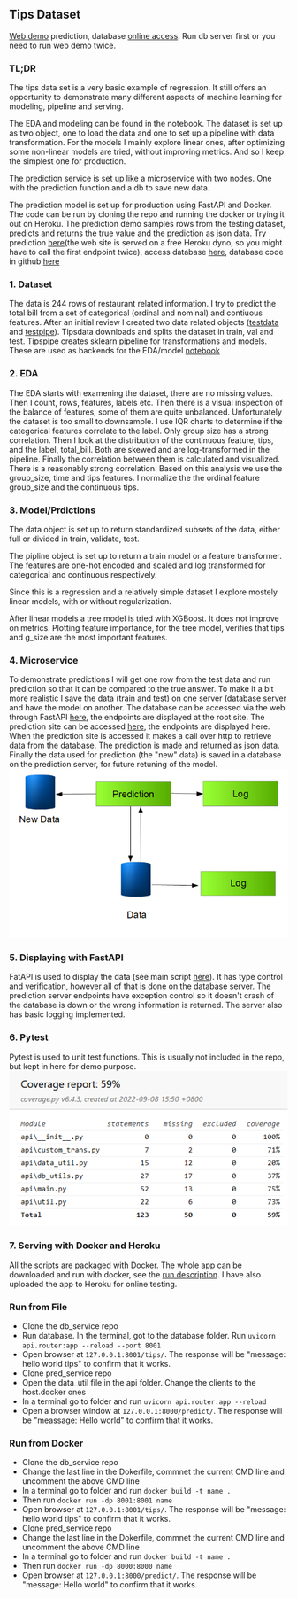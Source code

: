 ## Tips Dataset
[Web demo](http://patricks-predictions.herokuapp.com/predict/) prediction, database [online access](http://db-data-service.herokuapp.com/tips/). Run db server first or you need to run web demo twice.

### TL;DR
The tips data set is a very basic example of regression. It still offers an opportunity to demonstrate many different aspects of machine learning for modeling, pipeline and serving. 

The EDA and modeling can be found in the notebook. The dataset is set up as two object, one to load the data and one to set up a pipeline with data transformation. For the models I mainly explore linear ones, after optimizing some non-linear models are tried, without improving metrics. And so I keep the simplest one for production.

The prediction service is set up like a microservice with two nodes. One with the prediction function and a db to save new data. 

The prediction model is set up for production using FastAPI and Docker. The code can be run by cloning the repo and running the docker or trying it out on Heroku. The prediction demo samples rows from the testing dataset, predicts and returns the true value and the prediction as json data.
Try prediction [here](http://patricks-predictions.herokuapp.com/predict/)(the web site is served on a free Heroku dyno, so you might have to call the first endpoint twice), access database [here](http://db-data-service.herokuapp.com/tips/), database code in github [here](https://github.com/CJRockball/db_data_service)

### 1. Dataset
The data is 244 rows of restaurant related information. I try to predict the total bill from a set of categorical (ordinal and nominal) and contiuous features. After an initial review I created two data related objects ([testdata](https://github.com/CJRockball/pred_service/blob/main/notebooks/tipsdata.py) and [testpipe](https://github.com/CJRockball/pred_service/blob/main/notebooks/tipspipe.py)). Tipsdata downloads and splits the dataset in train, val and test. Tipspipe creates sklearn pipeline for transformations and models. These are used as backends for the EDA/model [notebook](https://github.com/CJRockball/pred_service/blob/main/notebooks/eda_model.ipynb) 

### 2. EDA
The EDA starts with examening the dataset, there are no missing values. Then I count, rows, features, labels etc. Then there is a visual inspection of the balance of features, some of them are quite unbalanced. Unfortunately the dataset is too small to downsample. I use IQR charts to determine if the categorical features correlate to the label. Only group size has a strong correlation.  Then I look at the distribution of the continuous feature, tips, and the label, total_bill. Both are skewed and are log-transformed in the pipeline. Finally the correlation between them is calculated and visualized. There is a reasonably strong correlation. Based on this analysis we use the group_size, time and tips features. I normalize the the ordinal feature group_size and the continuous tips.

### 3. Model/Prdictions
The data object is set up to return standardized subsets of the data, either full or divided in train, validate, test. 

The pipline object is set up to return a train model or a feature transformer. The features are one-hot encoded and scaled and log transformed for categorical and continuous respectively. 

Since this is a regression and a relatively simple dataset I explore mostely linear models, with or without regularization. 

After linear models a tree model is tried with XGBoost. It does not improve on metrics. Plotting feature importance, for the tree model, verifies that tips and g_size are the most important features.

### 4. Microservice
To demonstrate predictions I will get one row from the test data and run prediction so that it can be compared to the true answer. To make it a bit more realistic I save the data (train and test) on one server ([database server](https://github.com/CJRockball/db_data_service) and have the model on another. The database can be accessed via the web through FastAPI [here](), the endpoints are displayed at the root site. The prediction site can be accessed [here](), the endpoints are displayed here. 
When the prediction site is accessed it makes a call over http to retrieve data from the database. The prediction is made and returned as json data. Finally the data used for prediction (the "new" data) is saved in a database on the prediction server, for future retuning of the model.
![](https://github.com/CJRockball/pred_service/blob/main/static/prediction%20microservice.png)

### 5. Displaying with FastAPI
FatAPI is used to display the data (see main script [here](https://github.com/CJRockball/pred_service/blob/main/api/main.py)). It has type control and verification, however all of that is done on the database server. The prediction server endpoints have exception control so it doesn't crash of the database is down or the wrong information is returned. The server also has basic logging implemented.

### 6. Pytest
Pytest is used to unit test functions. This is usually not included in the repo, but kept in here for demo purpose.
![](https://github.com/CJRockball/pred_service/blob/main/static/coverage.png)

### 7. Serving with Docker and Heroku 
All the scripts are packaged with Docker. The whole app can be downloaded and run with docker, see the [run description](#Run-from-Docker). I have also uploaded the app to Heroku for online testing. 

### Run from File
* Clone the db_service repo
* Run database. In the terminal, got to the database folder. Run `uvicorn api.router:app --reload --port 8001`
* Open browser at `127.0.0.1:8001/tips/`. The response will be "message: hello world tips" to confirm that it works.
* Clone pred_service repo
* Open the data_util file in the api folder. Change the clients to the host.docker ones
* In a terminal go to folder and run `uvicorn api.router:app --reload`
* Open a browser window at `127.0.0.1:8000/predict/`. The response will be "meassage: Hello world" to confirm that it works.

### Run from Docker
* Clone the db_service repo
* Change the last line in the Dokerfile, commnet the current CMD line and uncomment the above CMD line
* In a terminal go to folder and run `docker build -t name .` 
* Then run `docker run -dp 8001:8001 name`
* Open browser at `127.0.0.1:8001/tips/`. The response will be "message: hello world tips" to confirm that it works.
* Clone pred_service repo
* Change the last line in the Dokerfile, commnet the current CMD line and uncomment the above CMD line
* In a terminal go to folder and run `docker build -t name .` 
* Then run `docker run -dp 8000:8000 name`
* Open browser at `127.0.0.1:8000/predict/`. The response will be "message: Hello world" to confirm that it works.
